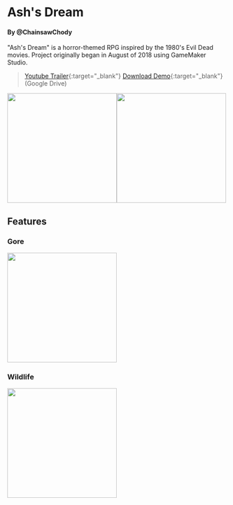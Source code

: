 # Ash's Dream
#### By @ChainsawChody
"Ash's Dream" is a horror-themed RPG inspired by the 1980's Evil Dead movies. Project originally began in August of 2018 using GameMaker Studio.

>[Youtube Trailer](https://youtu.be/ka4Qq3qRl4Y){:target="_blank"}
>[Download Demo](https://drive.google.com/file/d/14Gcmi78RK9nkXSjK3e3jEb_ogliG7jNf/view?usp=drive_link){:target="_blank"} (Google Drive)

<img src="https://media.discordapp.net/attachments/480152119140155432/535751699260768266/fogtest.gif" height="250"><img src="https://media.discordapp.net/attachments/480152119140155432/502916434138234890/ashfire.gif" height="250">

## Features
### Gore
<img src="https://media.discordapp.net/attachments/822179667846103040/895892857418817586/GIF_9-22-2021_12-00-27_PM.gif" height="250">

### Wildlife
<img src="https://media.discordapp.net/attachments/822179667846103040/895893676302155856/GIF_9-16-2021_2-46-36_PM.gif" height="250">
